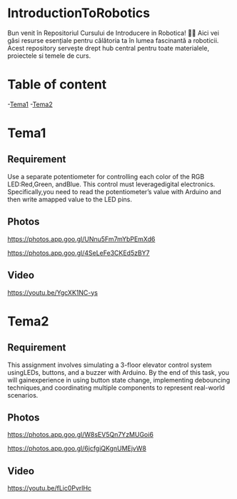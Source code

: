 # IntroductionToRobotics
Bun venit în Repositoriul Cursului de Introducere in Robotica! 🤖✨ Aici vei găsi resurse esențiale pentru călătoria ta în lumea fascinantă a roboticii. Acest repository servește drept hub central pentru toate materialele, proiectele si temele de curs.

# Table of content
-[Tema1](#tema1)
-[Tema2](#tema2)

# Tema1

## Requirement

Use a separate potentiometer for controlling each color of the RGB LED:Red,Green, andBlue.  This control must leveragedigital electronics.  Specifically,you  need  to  read  the  potentiometer’s  value  with  Arduino  and  then  write  amapped value to the LED pins.

## Photos

https://photos.app.goo.gl/UNnu5Fm7mYbPEmXd6

https://photos.app.goo.gl/4SeLeFe3CKEd5zBY7

## Video

https://youtu.be/YgcXK1NC-ys

# Tema2

## Requirement

This  assignment  involves  simulating  a  3-floor  elevator  control  system  usingLEDs, buttons, and a buzzer with Arduino. By the end of this task, you will gainexperience in using button state change, implementing debouncing techniques,and coordinating multiple components to represent real-world scenarios.

## Photos

https://photos.app.goo.gl/W8sEV5Qn7YzMUGoi6

https://photos.app.goo.gl/6jcfgiQKgnUMEjvW8

## Video

https://youtu.be/fLic0PvrlHc

